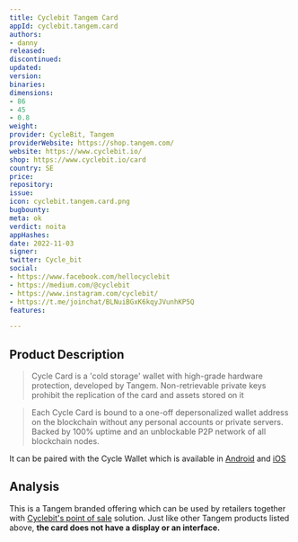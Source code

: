 ```yaml
---
title: Cyclebit Tangem Card
appId: cyclebit.tangem.card
authors:
- danny
released: 
discontinued: 
updated: 
version: 
binaries: 
dimensions:
- 86
- 45
- 0.8
weight: 
provider: CycleBit, Tangem
providerWebsite: https://shop.tangem.com/
website: https://www.cyclebit.io/
shop: https://www.cyclebit.io/card
country: SE
price: 
repository: 
issue: 
icon: cyclebit.tangem.card.png
bugbounty: 
meta: ok
verdict: noita
appHashes: 
date: 2022-11-03
signer: 
twitter: Cycle_bit
social:
- https://www.facebook.com/hellocyclebit
- https://medium.com/@cyclebit
- https://www.instagram.com/cyclebit/
- https://t.me/joinchat/BLNuiBGxK6kqyJVunhKP5Q
features: 

---
```


## Product Description 

> Cycle Card is a 'cold storage' wallet with high-grade hardware protection, developed by Tangem. Non-retrievable private keys prohibit the replication of the card and assets stored on it

> Each Cycle Card is bound to a one-off depersonalized wallet address on the blockchain without any personal accounts or private servers. Backed by 100% uptime and an unblockable P2P network of all blockchain nodes.

It can be paired with the Cycle Wallet which is available in [Android](https://play.google.com/store/apps/details?id=io.cyclebit.wallet) and [iOS](https://apps.apple.com/us/app/cycle-wallet/id1533957295)

## Analysis 

This is a Tangem branded offering which can be used by retailers together with [Cyclebit's point of sale](https://www.cyclebit.io/pos) solution. Just like other Tangem products listed above, **the card does not have a display or an interface.** 
